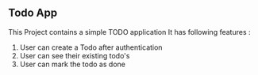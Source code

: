 ## Todo App
This Project contains a simple TODO application
It has following features : 

1. User can create a Todo after authentication
2. User can see their existing todo's
3. User can mark the todo as done